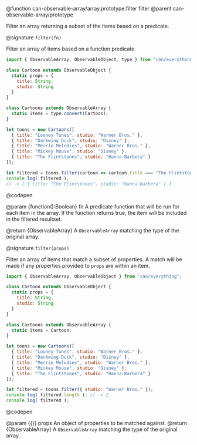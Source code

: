 @function can-observable-array/array.prototype.filter filter
@parent can-observable-array/prototype

Filter an array returning a subset of the items based on a predicate.

@signature `filter(fn)`

  Filter an array of items based on a function predicate.

  ```js
  import { ObservableArray, ObservableObject, type } from "can/everything";

  class Cartoon extends ObservableObject {
    static props = {
      title: String,
      studio: String
    }
  }

  class Cartoons extends ObservableArray {
    static items = type.convert(Cartoon);
  }

  let toons = new Cartoons([
    { title: "Looney Tunes", studio: "Warner Bros." },
    { title: "Darkwing Duck", studio: "Disney" },
    { title: "Merrie Melodies", studio: "Warner Bros." },
    { title: "Mickey Mouse", studio: "Disney" },
    { title: "The Flintstones", studio: "Hanna-Barbera" }
  ]);

  let filtered = toons.filter(cartoon => cartoon.title === "The Flintstones");
  console.log( filtered );
  // -> [ { title: "The Flintstones", studio: "Hanna-Barbera" } ]
  ```
  @codepen

  @param {function():Boolean} fn A predicate function that will be run for each item in the array. If the function returns true, the item will be included in the filtered resultset.

  @return {ObservableArray} A `ObservableArray` matching the type of the original array.

@signature `filter(props)`

  Filter an array of items that match a subset of properties. A match will be made if any properties provided to `props` are within an item.

  ```js
  import { ObservableArray, ObservableObject } from "can/everything";

  class Cartoon extends ObservableObject {
    static props = {
      title: String,
      studio: String
    }
  }

  class Cartoons extends ObservableArray {
    static items = Cartoon;
  }

  let toons = new Cartoons([
    { title: "Looney Tunes", studio: "Warner Bros." },
    { title: "Darkwing Duck", studio: "Disney" },
    { title: "Merrie Melodies", studio: "Warner Bros." },
    { title: "Mickey Mouse", studio: "Disney" },
    { title: "The Flintstones", studio: "Hanna-Barbera" }
  ]);

  let filtered = toons.filter({ studio: "Warner Bros." });
  console.log( filtered.length ); // -> 2
  console.log( filtered );
  ```
  @codepen

  @param {{}} props  An object of properties to be matched against.
  @return {ObservableArray} A `ObservableArray` matching the type of the original array.
